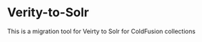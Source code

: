 Verity-to-Solr
==============

This is a migration tool for Veirty to Solr for ColdFusion collections